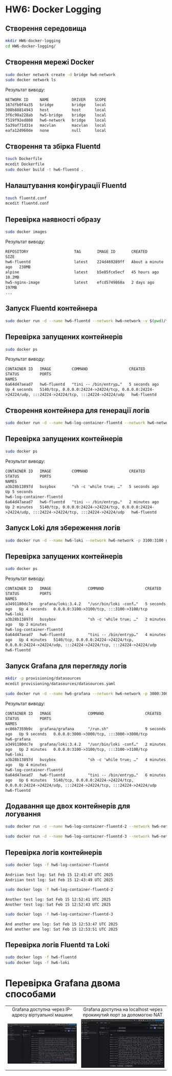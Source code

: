 # HW6: Docker Logging

## Створення середовища

```sh
mkdir HW6-docker-logging
cd HW6-docker-logging/
```

## Створення мережі Docker
```sh
sudo docker network create -d bridge hw6-network
sudo docker network ls
```

Результат виводу:
```
NETWORK ID     NAME          DRIVER    SCOPE
167dfb0f4a35   bridge        bridge    local
308b88814943   host          host      local
3f6c98a228ab   hw5-bridge    bridge    local
f519f92ed808   hw6-network   bridge    local
5a39af71d31e   macvlan       macvlan   local
eafa12d960de   none          null      local
```

## Створення та збірка Fluentd
```sh
touch Dockerfile
mcedit Dockerfile 
sudo docker build -t hw6-fluentd .
```

## Налаштування конфігурації Fluentd
```sh
touch fluentd.conf
mcedit fluentd.conf 
```

## Перевірка наявності образу
```sh
sudo docker images
```

Результат виводу:
```
REPOSITORY                    TAG       IMAGE ID       CREATED              SIZE
hw6-fluentd                   latest    224d469289ff   About a minute ago   230MB
alpine                        latest    b5e85fce5ecf   45 hours ago         10.2MB
hw5-nginx-image               latest    efcd5749868a   2 days ago           197MB
...
```

## Запуск Fluentd контейнера
```sh
sudo docker run -d --name hw6-fluentd --network hw6-network -v $(pwd)/fluentd.conf:/fluentd/etc/fluent.conf -p 24224:24224 -p 24224:24224/udp hw6-fluentd
```

## Перевірка запущених контейнерів
```sh
sudo docker ps
```

Результат виводу:
```
CONTAINER ID   IMAGE         COMMAND                  CREATED         STATUS         PORTS                                                                                                    NAMES
6a64d47aead7   hw6-fluentd   "tini -- /bin/entryp…"   5 seconds ago   Up 4 seconds   5140/tcp, 0.0.0.0:24224->24224/tcp, 0.0.0.0:24224->24224/udp, :::24224->24224/tcp, :::24224->24224/udp   hw6-fluentd
```

## Створення контейнера для генерації логів
```sh
sudo docker run -d --name hw6-log-container-fluentd --network hw6-network --log-driver=fluentd --log-opt fluentd-address=localhost:24224 busybox sh -c 'while true; do echo "Andriian test log: $(date)"; sleep 2; done'
```

## Перевірка запущених контейнерів
```sh
sudo docker ps
```

Результат виводу:
```
CONTAINER ID   IMAGE         COMMAND                  CREATED         STATUS         PORTS                                                                                                    NAMES
a3b28b13897d   busybox       "sh -c 'while true; …"   5 seconds ago   Up 5 seconds                                                                                                            hw6-log-container-fluentd
6a64d47aead7   hw6-fluentd   "tini -- /bin/entryp…"   2 minutes ago   Up 2 minutes   5140/tcp, 0.0.0.0:24224->24224/tcp, 0.0.0.0:24224->24224/udp, :::24224->24224/tcp, :::24224->24224/udp   hw6-fluentd
```

## Запуск Loki для збереження логів
```sh
sudo docker run -d --name hw6-loki --network hw6-network -p 3100:3100 grafana/loki:3.4.2
```

## Перевірка запущених контейнерів
```sh
sudo docker ps
```

Результат виводу:
```
CONTAINER ID   IMAGE                COMMAND                  CREATED         STATUS         PORTS                                                                                                    NAMES
a3491180dc7e   grafana/loki:3.4.2   "/usr/bin/loki -conf…"   5 seconds ago   Up 4 seconds   0.0.0.0:3100->3100/tcp, :::3100->3100/tcp                                                                hw6-loki
a3b28b13897d   busybox              "sh -c 'while true; …"   2 minutes ago   Up 2 minutes                                                                                                            hw6-log-container-fluentd
6a64d47aead7   hw6-fluentd          "tini -- /bin/entryp…"   4 minutes ago   Up 4 minutes   5140/tcp, 0.0.0.0:24224->24224/tcp, 0.0.0.0:24224->24224/udp, :::24224->24224/tcp, :::24224->24224/udp   hw6-fluentd
```


## Запуск Grafana для перегляду логів
```sh
mkdir -p provisioning/datasources
mcedit provisioning/datasources/datasources.yaml
```
```sh
sudo docker run -d --name hw6-grafana --network hw6-network -p 3000:3000 -e GF_SECURITY_ADMIN_PASSWORD=admin -e "GF_DASHBOARD_DEFAULT_HOME_DASHBOARD_PATH=/etc/grafana/dashboards/default-dashboard.json" -e GF_SERVER_ROOT_URL=http://localhost:3000 -v $(pwd)/provisioning:/etc/grafana/provisioning grafana/grafana
```

Результат виводу:
```
CONTAINER ID   IMAGE                COMMAND                  CREATED         STATUS         PORTS                                                                                                    NAMES
ec86b7359b9c   grafana/grafana      "/run.sh"                9 seconds ago   Up 9 seconds   0.0.0.0:3000->3000/tcp, :::3000->3000/tcp                                                                hw6-grafana
a3491180dc7e   grafana/loki:3.4.2   "/usr/bin/loki -conf…"   2 minutes ago   Up 2 minutes   0.0.0.0:3100->3100/tcp, :::3100->3100/tcp                                                                hw6-loki
a3b28b13897d   busybox              "sh -c 'while true; …"   4 minutes ago   Up 4 minutes                                                                                                            hw6-log-container-fluentd
6a64d47aead7   hw6-fluentd          "tini -- /bin/entryp…"   6 minutes ago   Up 6 minutes   5140/tcp, 0.0.0.0:24224->24224/tcp, 0.0.0.0:24224->24224/udp, :::24224->24224/tcp, :::24224->24224/udp   hw6-fluentd
```

## Додавання ще двох контейнерів для логування
```sh
sudo docker run -d --name hw6-log-container-fluentd-2 --network hw6-network --log-driver=fluentd --log-opt fluentd-address=localhost:24224 busybox sh -c 'while true; do echo "Another test log: $(date)"; sleep 2; done'
```
```sh
sudo docker run -d --name hw6-log-container-fluentd-3 --network hw6-network --log-driver=fluentd --log-opt fluentd-address=localhost:24224 busybox sh -c 'while true; do echo "And another one log: $(date)"; sleep 4; done'
```

## Перевірка логів контейнерів
```sh
sudo docker logs -f hw6-log-container-fluentd
```
```
Andriian test log: Sat Feb 15 12:43:47 UTC 2025
Andriian test log: Sat Feb 15 12:43:49 UTC 2025
```
```sh
sudo docker logs -f hw6-log-container-fluentd-2
```
```
Another test log: Sat Feb 15 12:52:41 UTC 2025
Another test log: Sat Feb 15 12:52:43 UTC 2025
```
```sh
sudo docker logs -f hw6-log-container-fluentd-3
```
```
And another one log: Sat Feb 15 12:53:47 UTC 2025
And another one log: Sat Feb 15 12:53:51 UTC 2025
```

## Перевірка логів Fluentd та Loki
```sh
sudo docker logs -f hw6-fluentd
sudo docker logs -f hw6-loki
```

# Перевірка Grafana двома способами

<table>
  <tr>
    <td align="center">Grafana доступна через IP-адресу віртуальної машини</td>
    <td align="center">Grafana доступна на localhost через прокинутий порт за допомогою NAT</td>
  </tr>
  <tr>
    <td align="center"><img src="images/grafana_bridged_ip.png" alt="Grafana через IP" width="400"></td>
    <td align="center"><img src="images/grafana_NAT_localhost.png" alt="Grafana через localhost" width="400"></td>
  </tr>
</table>